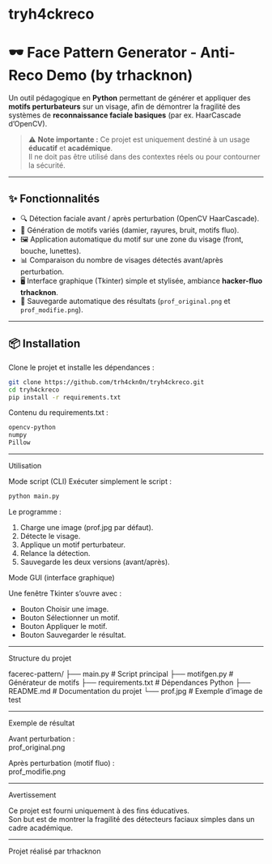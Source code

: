 # tryh4ckreco
# 🕶️ Face Pattern Generator - Anti-Reco Demo (by trhacknon)

Un outil pédagogique en **Python** permettant de générer et appliquer des **motifs perturbateurs** sur un visage, afin de démontrer la fragilité des systèmes de **reconnaissance faciale basiques** (par ex. HaarCascade d’OpenCV).

> ⚠️ **Note importante :** Ce projet est uniquement destiné à un usage **éducatif** et **académique**.  
> Il ne doit pas être utilisé dans des contextes réels ou pour contourner la sécurité.

---

## ✨ Fonctionnalités

- 🔍 Détection faciale avant / après perturbation (OpenCV HaarCascade).  
- 🎨 Génération de motifs variés (damier, rayures, bruit, motifs fluo).  
- 🖼️ Application automatique du motif sur une zone du visage (front, bouche, lunettes).  
- 📊 Comparaison du nombre de visages détectés avant/après perturbation.  
- 🖥️ Interface graphique (Tkinter) simple et stylisée, ambiance **hacker-fluo trhacknon**.  
- 💾 Sauvegarde automatique des résultats (`prof_original.png` et `prof_modifie.png`).  

---

## 📦 Installation

Clone le projet et installe les dépendances :

```bash
git clone https://github.com/trh4ckn0n/tryh4ckreco.git
cd tryh4ckreco
pip install -r requirements.txt
```

Contenu du requirements.txt :

```bash
opencv-python
numpy
Pillow
```

------------------------------------------------------------

Utilisation

Mode script (CLI)
Exécuter simplement le script :

```bash
python main.py
```

Le programme :
1. Charge une image (prof.jpg par défaut).
2. Détecte le visage.
3. Applique un motif perturbateur.
4. Relance la détection.
5. Sauvegarde les deux versions (avant/après).

Mode GUI (interface graphique)

Une fenêtre Tkinter s’ouvre avec :
- Bouton Choisir une image.
- Bouton Sélectionner un motif.
- Bouton Appliquer le motif.
- Bouton Sauvegarder le résultat.

------------------------------------------------------------

Structure du projet

facerec-pattern/
├── main.py             # Script principal
├── motifgen.py         # Générateur de motifs
├── requirements.txt    # Dépendances Python
├── README.md           # Documentation du projet
└── prof.jpg            # Exemple d’image de test

------------------------------------------------------------

Exemple de résultat

Avant perturbation :  
prof_original.png

Après perturbation (motif fluo) :  
prof_modifie.png

------------------------------------------------------------

Avertissement

Ce projet est fourni uniquement à des fins éducatives.  
Son but est de montrer la fragilité des détecteurs faciaux simples dans un cadre académique.  

------------------------------------------------------------

Projet réalisé par trhacknon
